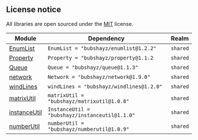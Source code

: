 ## License notice

All libraries are open sourced under the [MIT](https://en.wikipedia.org/wiki/MIT_License) license.

| Module | Dependency | Realm |
| -- | -- | -- |
| [EnumList](https://bubshayz.github.io/Roblox-Modules/api/EnumList) | `EnumList = "bubshayz/enumlist@1.2.2"` | `shared` |
| [Property](https://bubshayz.github.io/Roblox-Modules/api/Property) | `Property = "bubshayz/property@1.1.2` | `shared` |
| [Queue](https://bubshayz.github.io/Roblox-Modules/api/Queue) | `Queue = "bubshayz/queue@1.1.3"` | `shared` |
| [network](https://bubshayz.github.io/Roblox-Modules/api/Network) | `Network = "bubshayz/network@1.9.0"` | `shared` |
| [windLines](https://bubshayz.github.io/Roblox-Modules/api/windLines) | `windLines = "bubshayz/windlines@1.2.0"` | `shared` |
| [matrixUtil](https://bubshayz.github.io/Roblox-Modules/api/matrixUtil) | `matrixUtil = "bubshayz/matrixutil@1.0.8"` | `shared` |
| [instanceUtil](https://bubshayz.github.io/Roblox-Modules/api/InstanceUtil) | `InstanceUtil = "bubshayz/instanceutil@1.1.0"` | `shared` |
| [numberUtil](https://bubshayz.github.io/Roblox-Modules/api/numberUtil) | `numberUtil = "bubshayz/numberutil@1.0.9"` | `shared` |